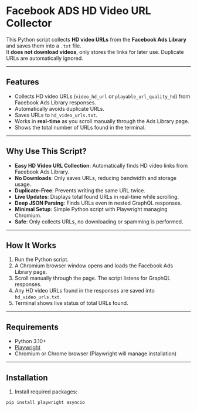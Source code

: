 # Facebook ADS HD Video URL Collector

This Python script collects **HD video URLs** from the **Facebook Ads Library** and saves them into a `.txt` file.  
It **does not download videos**, only stores the links for later use. Duplicate URLs are automatically ignored.

---

## Features

- Collects HD video URLs (`video_hd_url` or `playable_url_quality_hd`) from Facebook Ads Library responses.
- Automatically avoids duplicate URLs.
- Saves URLs to `hd_video_urls.txt`.
- Works in **real-time** as you scroll manually through the Ads Library page.
- Shows the total number of URLs found in the terminal.

---

## Why Use This Script?

- **Easy HD Video URL Collection**: Automatically finds HD video links from Facebook Ads Library.  
- **No Downloads**: Only saves URLs, reducing bandwidth and storage usage.  
- **Duplicate-Free**: Prevents writing the same URL twice.  
- **Live Updates**: Displays total found URLs in real-time while scrolling.  
- **Deep JSON Parsing**: Finds URLs even in nested GraphQL responses.  
- **Minimal Setup**: Simple Python script with Playwright managing Chromium.  
- **Safe**: Only collects URLs, no downloading or spamming is performed.

---

## How It Works

1. Run the Python script.  
2. A Chromium browser window opens and loads the Facebook Ads Library page.  
3. Scroll manually through the page. The script listens for GraphQL responses.  
4. Any HD video URLs found in the responses are saved into `hd_video_urls.txt`.  
5. Terminal shows live status of total URLs found.

---

## Requirements

- Python 3.10+  
- [Playwright](https://playwright.dev/python/)  
- Chromium or Chrome browser (Playwright will manage installation)

---

## Installation

1. Install required packages:

```bash
pip install playwright asyncio
